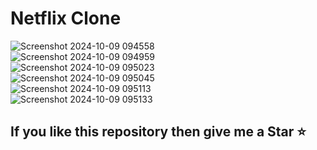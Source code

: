 <h1>Netflix Clone</h1>

![Screenshot 2024-10-09 094558](https://github.com/user-attachments/assets/706723c0-1ef3-4809-adcc-1b4cb41d8e10)
<br>
![Screenshot 2024-10-09 094959](https://github.com/user-attachments/assets/a7793411-769b-46bb-8ff9-d82960dc04d2)
<br>
![Screenshot 2024-10-09 095023](https://github.com/user-attachments/assets/e6137b76-52a2-4c3f-b96c-fa23039ac021)
<br>
![Screenshot 2024-10-09 095045](https://github.com/user-attachments/assets/4f7c2be8-70bd-4acf-ac9b-ed2d3d1c91a5)
<br>
![Screenshot 2024-10-09 095113](https://github.com/user-attachments/assets/7c58817e-0103-4d4c-9fad-f472674f87d1)
<br>
![Screenshot 2024-10-09 095133](https://github.com/user-attachments/assets/8a315a7d-6729-4014-ad81-a8623e8ecb0b)
<br>
<h2> If you like this repository then give me a Star 	&#11088;</h2>




